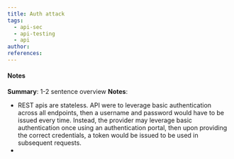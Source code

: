 ```yaml
---
title: Auth attack
tags:
  - api-sec
  - api-testing
  - api
author: 
references:
---
```



#### Notes
**Summary**: 1-2 sentence overview
**Notes**:
- REST apis are stateless. API were to leverage basic authentication across all endpoints, then a username and password would have to be issued every time. Instead, the provider may leverage basic authentication once using an authentication portal, then upon providing the correct credentials, a token would be issued to be used in subsequent requests. 
- 

